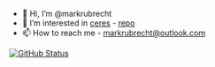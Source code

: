 - 👋 Hi, I’m @markrubrecht
- 👀 I’m interested in [ceres](https://source.teogor.dev/ceres) - [repo](https://github.com/teogor/ceres)
- 📫 How to reach me - markrubrecht@outlook.com

<a href="https://github.com/markrubrecht"><img alt="GitHub Status" src="https://github-readme-stats.vercel.app/api?username=markrubrecht&hide=contribs&show_icons=true&include_all_commits=true&count_private=true"/></a>
